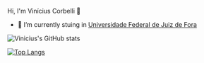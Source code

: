 Hi, I'm Vinícius Corbelli 👋

- 🔭 I’m currently stuing in [Universidade Federal de Juiz de Fora](https://www2.ufjf.br/ufjf/)

![Vinicius's GitHub stats](https://github-readme-stats.vercel.app/api?username=anuraghazra&show_icons=true&theme=dark)

[![Top Langs](https://github-readme-stats.vercel.app/api/top-langs/?username=ViniciusCorbelli&layout=compact)](https://github.com/viniman/vinil-man-shop)
